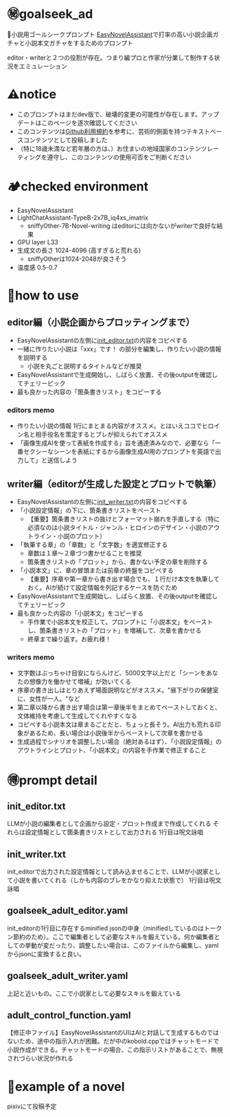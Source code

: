 # ㊙goalseek_ad
🔞小説用ゴールシークプロンプト
[EasyNovelAssistant](https://github.com/Zuntan03/EasyNovelAssistant)で打率の高い小説企画ガチャと小説本文ガチャをするためのプロンプト

editor・writerと２つの役割が存在。つまり編プロと作家が分業して制作する状況をエミュレーション

# ⚠notice
- このプロンプトはまだdev版で、破壊的変更の可能性が存在します。アップデートはこのページを逐次確認してください
- このコンテンツは[Github利用規約](https://docs.github.com/ja/site-policy/acceptable-use-policies/github-sexually-obscene-content)を参考に、芸術的側面を持つテキストベースコンテンツとして投稿しました
- （特に18歳未満など若年層の方は、）お住まいの地域国家のコンテンツレーティングを遵守し、このコンテンツの使用可否をご判断ください

# 🏕checked environment
- EasyNovelAssistant
- LightChatAssistant-TypeB-2x7B_iq4xs_imatrix
  - sniffyOther-7B-Novel-writing はeditorには向かないがwriterで良好な結果
- GPU layer L33
- 生成文の長さ 1024-4096 (高すぎると荒れる)
  + sniffyOtherは1024-2048が良さそう
- 温度感 0.5-0.7

# 🚮how to use
## editor編（小説企画からプロッティングまで）
- EasyNovelAssistantの左側に[init_editor.txt](https://github.com/kgmkm/goalseek_ad/blob/main/init_editor.txt)の内容をコピペする
- 一緒に作りたい小説は「xxx」です！ の部分を編集し、作りたい小説の情報を説明する
  + 小説を丸ごと説明するタイトルなどが推奨
- EasyNovelAssistantで生成開始し、しばらく放置、その後outputを確認してチェリーピック
- 最も良かった内容の「箇条書きリスト」をコピーする

### editors memo
- 作りたい小説の情報 1行にまとまる内容がオススメ。とはいえココでヒロイン名と相手役名を策定するとブレが抑えられてオススメ
-  「画像生成AIを使って表紙を作成する」旨を通達済みなので、必要なら「一番セクシーなシーンを表紙にするから画像生成AI用のプロンプトを英語で出力して」と送信しよう

## writer編（editorが生成した設定とプロットで執筆）
- EasyNovelAssistantの左側に[init_writer.txt](https://github.com/kgmkm/goalseek_ad/blob/main/init_writer.txt)の内容をコピペする
- 「小説設定情報」の下に、箇条書きリストをペースト
  + 【重要】箇条書きリストの抜けとフォーマット崩れを手直しする（特に必須なのは小説タイトル・ジャンル・ヒロインのデザイン・小説のアウトライン・小説のプロット）
- 「執筆する章」の「章数」と「文字数」を適宜修正する
  + 章数は１章～２章づつ書かせることを推奨
  + 箇条書きリストの「プロット」から、書かない予定の章を削除する
- 「小説本文」に、章の冒頭または前章の終盤をコピペする
  + 【重要】序章や第一章から書き出す場合でも、１行だけ本文を執筆しておく。AIが続けて設定情報を列記するケースを防ぐため
- EasyNovelAssistantで生成開始し、しばらく放置、その後outputを確認してチェリーピック
- 最も良かった内容の「小説本文」をコピーする
  + 手作業で小説本文を校正して、プロンプトに「小説本文」をペーストし、箇条書きリストの「プロット」を増補して、次章を書かせる
  + 終章まで繰り返す。お疲れ様！

### writers memo
- 文字数はぶっちゃけ目安にならんけど、5000文字以上だと「シーンをあなたの想像力を働かせて増補」が効いてくる
- 序章の書き出しはとりあえず場面説明などがオススメ。"昼下がりの保健室に、女性が一人。"など
- 第二章以降から書き出す場合は第一章後半をまとめてペーストしておくと、文体維持を考慮して生成してくれやすくなる
- コピペする小説本文は章まるごとだと、ちょっと長そう。AI出力も荒れる印象があるため、長い場合は小説後半からペーストして次章を書かせる
- 生成過程でシナリオを調整したい場合（絶対あるはず）、「小説設定情報」のアウトラインとプロット、「小説本文」の内容を手作業で修正すること

# 🉐prompt detail
## init_editor.txt
LLMが小説の編集者として企画から設定・プロット作成まで作成してくれる
それらは設定情報として箇条書きリストとして出力される
1行目は呪文詠唱

## init_writer.txt
init_editorで出力された設定情報として読み込ませることで、LLMが小説家として小説を書いてくれる（しかも内容のブレをかなり抑えた状態で）
1行目は呪文詠唱

## goalseek_adult_editor.yaml
init_editorの1行目に存在するminified jsonの中身（minifiedしているのはトークン節約のため）。ここで編集者として必要なスキルを鍛えている。何か編集者としての挙動が変だったり、調整したい場合は、このファイルから編集し、yamlからjsonに変換すると良い。

## goalseek_adult_writer.yaml
上記と近いもの。ここで小説家として必要なスキルを鍛えている

## adult_control_function.yaml
【修正中ファイル】EasyNovelAssistantのUIはAIと対話して生成するものではないため、途中の指示入れが困難。だが中のkobold.cppではチャットモードで小説作成ができる。チャットモードの場合、この指示リストがあることで、無視されづらい状況が作れる

# 📕example of a novel
pixivにて投稿予定
